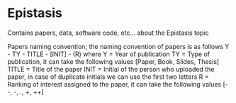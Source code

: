 # Epistasis
Contains papers, data, software code, etc... about the Epistasis topic

Papers naming convention; the naming convention of papers is as follows
Y - TY - TITLE - [INIT] - (R)
where
    Y = Year of publication
   TY = Type of publication, it can take the following values [Paper, Book, Slides, Thesis]
TITLE = Title of the paper
 INIT = Initial of the person who uploaded the paper, in case of duplicate initials we can use the first two letters
    R = Ranking of interest assigned to the paper, it can take the following values [--, -, ., +, ++]
 
 
